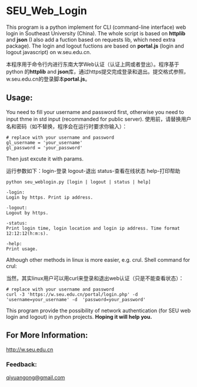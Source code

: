 SEU_Web_Login
=============

This program is a python implement for CLI (command-line interface) web login in Southeast University (China). The whole script is based on **httplib** and **json** (I also add a fuction based on requests lib, which need extra package). The login and logout fuctions are based on **portal.js** (login and logout javascript) on w.seu.edu.cn.

本程序用于命令行内进行东南大学Web认证（认证上网或者登出）。程序基于python 的**httplib** and **json**库，通过https提交完成登录和退出。提交格式参照，w.seu.edu.cn的登录脚本**portal.js**。 

## Usage:
	
You need to fill your username and password first, otherwise you need to input thme in std input (recommanded for public server). 
使用前，请替换用户名和密码（如不替换，程序会在运行时要求你输入）：

	# replace with your username and password
	gl_username = 'your_username' 
	gl_password = 'your_password' 

Then just excute it with params.

运行参数如下：login-登录 logout-退出 status-查看在线状态 help-打印帮助

	python seu_weblogin.py [login | logout | status | help]

	-login:
	Login by https. Print ip address.
	
	-logout:
	Logout by https.

	-status:
	Print login time, login location and login ip address. Time format 12:12:12(h:m:s).

	-help:
	Print usage.

Although other methods in linux is more easier, e.g. crul. Shell command for crul:

当然，其实linux用户可以用curl来登录和退出web认证（只是不能查看状态）：

	# replace with your username and password
	curl -3 'https://w.seu.edu.cn/portal/login.php' -d 'username=your_username' -d  'password=your_password'

This program provide the possibility of network authentication (for SEU web login and logout) in python projects. **Hoping it will help you.**


## For More Information:
http://w.seu.edu.cn

### Feedback:
qiyuangong@gmail.com
